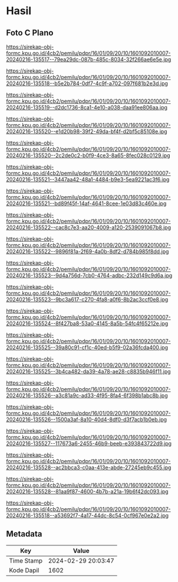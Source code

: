 # Hasil

## Foto C Plano

https://sirekap-obj-formc.kpu.go.id/4cb2/pemilu/pdpr/16/01/09/20/10/1601092010007-20240216-135517--79ea29dc-087b-485c-8034-32f266ae6e5e.jpg

https://sirekap-obj-formc.kpu.go.id/4cb2/pemilu/pdpr/16/01/09/20/10/1601092010007-20240216-135518--b5e2b784-0df7-4c9f-a702-097f681b2e3d.jpg

https://sirekap-obj-formc.kpu.go.id/4cb2/pemilu/pdpr/16/01/09/20/10/1601092010007-20240216-135519--d2dc1736-8ca1-4e10-a038-daa91ee806aa.jpg

https://sirekap-obj-formc.kpu.go.id/4cb2/pemilu/pdpr/16/01/09/20/10/1601092010007-20240216-135520--e1d20b98-39f2-49da-bf4f-d2bf5c85108e.jpg

https://sirekap-obj-formc.kpu.go.id/4cb2/pemilu/pdpr/16/01/09/20/10/1601092010007-20240216-135520--2c2de0c2-b0f9-4ce3-8a65-8fec028c0129.jpg

https://sirekap-obj-formc.kpu.go.id/4cb2/pemilu/pdpr/16/01/09/20/10/1601092010007-20240216-135521--3447aa42-48a1-4484-b9e3-5ea9221ac3f6.jpg

https://sirekap-obj-formc.kpu.go.id/4cb2/pemilu/pdpr/16/01/09/20/10/1601092010007-20240216-135521--bd89f45f-14af-4641-8cee-1e03d83c460e.jpg

https://sirekap-obj-formc.kpu.go.id/4cb2/pemilu/pdpr/16/01/09/20/10/1601092010007-20240216-135522--cac8c7e3-aa20-4009-a120-2539091067b8.jpg

https://sirekap-obj-formc.kpu.go.id/4cb2/pemilu/pdpr/16/01/09/20/10/1601092010007-20240216-135522--9896f81a-2f69-4a0b-8df2-d784b985f8dd.jpg

https://sirekap-obj-formc.kpu.go.id/4cb2/pemilu/pdpr/16/01/09/20/10/1601092010007-20240216-135523--9d4a756d-7cb0-4764-adbc-232d149c9d6a.jpg

https://sirekap-obj-formc.kpu.go.id/4cb2/pemilu/pdpr/16/01/09/20/10/1601092010007-20240216-135523--9bc3a617-c270-4fa8-a0f6-8b2ac3ccf0e8.jpg

https://sirekap-obj-formc.kpu.go.id/4cb2/pemilu/pdpr/16/01/09/20/10/1601092010007-20240216-135524--8f427ba8-53a0-4145-8a5b-54fc4f65212e.jpg

https://sirekap-obj-formc.kpu.go.id/4cb2/pemilu/pdpr/16/01/09/20/10/1601092010007-20240216-135525--39a80c91-cf1c-40ed-b5f9-02a36fcda400.jpg

https://sirekap-obj-formc.kpu.go.id/4cb2/pemilu/pdpr/16/01/09/20/10/1601092010007-20240216-135525--3b4ca482-da39-4a78-ae28-c8835b946f11.jpg

https://sirekap-obj-formc.kpu.go.id/4cb2/pemilu/pdpr/16/01/09/20/10/1601092010007-20240216-135526--a3c81a9c-ad33-4f95-8fa4-6f398b1abc8b.jpg

https://sirekap-obj-formc.kpu.go.id/4cb2/pemilu/pdpr/16/01/09/20/10/1601092010007-20240216-135526--1500a3af-8a10-40d4-8df0-d3f7acb1b0eb.jpg

https://sirekap-obj-formc.kpu.go.id/4cb2/pemilu/pdpr/16/01/09/20/10/1601092010007-20240216-135527--117673a6-2455-46b9-beeb-e393843722d9.jpg

https://sirekap-obj-formc.kpu.go.id/4cb2/pemilu/pdpr/16/01/09/20/10/1601092010007-20240216-135528--ac2bbca3-c0aa-413e-abde-27245eb9c455.jpg

https://sirekap-obj-formc.kpu.go.id/4cb2/pemilu/pdpr/16/01/09/20/10/1601092010007-20240216-135528--81aa9f87-4600-4b7b-a21a-19b6f42dc093.jpg

https://sirekap-obj-formc.kpu.go.id/4cb2/pemilu/pdpr/16/01/09/20/10/1601092010007-20240216-135518--a53692f7-4a17-44dc-8c54-0cf967e0e2a2.jpg


## Metadata

| Key        | Value               |
| ---------- | ------------------- |
| Time Stamp | 2024-02-29 20:03:47 |
| Kode Dapil | 1602                |



